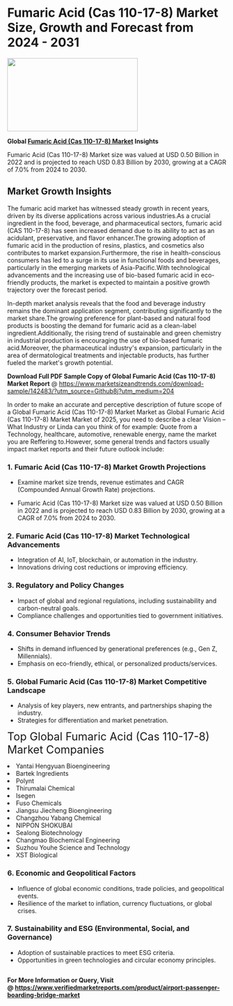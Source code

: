 <H1>Fumaric Acid (Cas 110-17-8) Market Size, Growth and Forecast from 2024 - 2031</H1><img class="aligncenter size-medium wp-image-584254" src="https://thirdeyenews.in/wp-content/uploads/2024/09/Global-Market-Research-300x168.jpeg" alt="" width="300" height="168" /><p><strong>Global&nbsp;<a href="https://www.marketsizeandtrends.com/download-sample/142483/?utm_source=Github8j?utm_medium=204">Fumaric Acid (Cas 110-17-8) Market</a> Insights</strong></p><p>Fumaric Acid (Cas 110-17-8) Market size was valued at USD 0.50 Billion in 2022 and is projected to reach USD 0.83 Billion by 2030, growing at a CAGR of 7.0% from 2024 to 2030.</p><p><h2>Market Growth Insights</h2> <p>The fumaric acid market has witnessed steady growth in recent years, driven by its diverse applications across various industries.As a crucial ingredient in the food, beverage, and pharmaceutical sectors, fumaric acid (CAS 110-17-8) has seen increased demand due to its ability to act as an acidulant, preservative, and flavor enhancer.The growing adoption of fumaric acid in the production of resins, plastics, and cosmetics also contributes to market expansion.Furthermore, the rise in health-conscious consumers has led to a surge in its use in functional foods and beverages, particularly in the emerging markets of Asia-Pacific.With technological advancements and the increasing use of bio-based fumaric acid in eco-friendly products, the market is expected to maintain a positive growth trajectory over the forecast period.</p> <p>In-depth market analysis reveals that the food and beverage industry remains the dominant application segment, contributing significantly to the market share.The growing preference for plant-based and natural food products is boosting the demand for fumaric acid as a clean-label ingredient.Additionally, the rising trend of sustainable and green chemistry in industrial production is encouraging the use of bio-based fumaric acid.Moreover, the pharmaceutical industry's expansion, particularly in the area of dermatological treatments and injectable products, has further fueled the market's growth potential.</p> <p><span class=""><strong>Download Full PDF Sample Copy of Global Fumaric Acid (Cas 110-17-8) Market Report</strong> @ <a href="https://www.marketsizeandtrends.com/download-sample/142483/?utm_source=Github8j?utm_medium=204" target="_blank">https://www.marketsizeandtrends.com/download-sample/142483/?utm_source=Github8j?utm_medium=204</a></span></p><p>In order to make an accurate and perceptive description of future scope of a Global&nbsp;Fumaric Acid (Cas 110-17-8) Market Market as Global&nbsp;Fumaric Acid (Cas 110-17-8) Market Market of 2025, you need to describe a clear Vision &ndash; What Industry or Linda can you think of for example: Quote from a Technology, healthcare, automotive, renewable energy, name the market you are Reffering to.However, some general trends and factors usually impact market reports and their future outlook include:</p><h3>1.&nbsp;<strong>Fumaric Acid (Cas 110-17-8) Market Growth Projections</strong></h3><ul><li>Examine market size trends, revenue estimates and CAGR (Compounded Annual Growth Rate) projections.</li><li><p>Fumaric Acid (Cas 110-17-8) Market size was valued at USD 0.50 Billion in 2022 and is projected to reach USD 0.83 Billion by 2030, growing at a CAGR of 7.0% from 2024 to 2030.</p></li></ul><h3>2.&nbsp;<strong>Fumaric Acid (Cas 110-17-8) Market Technological Advancements</strong></h3><ul><li>Integration of AI, IoT, blockchain, or automation in the industry.</li><li>Innovations driving cost reductions or improving efficiency.</li></ul><h3>3.&nbsp;<strong>Regulatory and Policy Changes</strong></h3><ul><li>Impact of global and regional regulations, including sustainability and carbon-neutral goals.</li><li>Compliance challenges and opportunities tied to government initiatives.</li></ul><h3>4.&nbsp;<strong>Consumer Behavior Trends</strong></h3><ul><li>Shifts in demand influenced by generational preferences (e.g., Gen Z, Millennials).</li><li>Emphasis on eco-friendly, ethical, or personalized products/services.</li></ul><h3>5.&nbsp;<strong>Global Fumaric Acid (Cas 110-17-8) Market Competitive Landscape</strong></h3><ul><li>Analysis of key players, new entrants, and partnerships shaping the industry.</li><li>Strategies for differentiation and market penetration.</li></ul><p data-pm-slice="1 1 []"><span style="color: inherit; font-family: inherit; font-size: 25px;">Top Global Fumaric Acid (Cas 110-17-8) Market Companies</span></p><div class="" data-test-id=""><p><li>Yantai Hengyuan Bioengineering</li><li> Bartek Ingredients</li><li> Polynt</li><li> Thirumalai Chemical</li><li> Isegen</li><li> Fuso Chemicals</li><li> Jiangsu Jiecheng Bioengineering</li><li> Changzhou Yabang Chemical</li><li> NIPPON SHOKUBAI</li><li> Sealong Biotechnology</li><li> Changmao Biochemical Engineering</li><li> Suzhou Youhe Science and Technology</li><li> XST Biological</li></p></div><h3>6.&nbsp;<strong>Economic and Geopolitical Factors</strong></h3><ul><li>Influence of global economic conditions, trade policies, and geopolitical events.</li><li>Resilience of the market to inflation, currency fluctuations, or global crises.</li></ul><h3>7.&nbsp;<strong>Sustainability and ESG (Environmental, Social, and Governance)</strong></h3><ul><li>Adoption of sustainable practices to meet ESG criteria.</li><li>Opportunities in green technologies and circular economy principles.</li></ul><h2><strong style="font-size: 14px;">For More Information or Query, Visit @&nbsp;</strong><a style="background-color: #ffffff; font-size: 14px;" href="https://www.marketsizeandtrends.com/report/fumaric-acid-cas-110-17-8-market/" target="_blank">https://www.verifiedmarketreports.com/product/airport-passenger-boarding-bridge-market</a></h2>